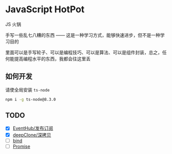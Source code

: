 # JavaScript HotPot

JS 火锅

手写一些乱七八糟的东西 —— 这是一种学习方式，能够快速进步，但不是一种学习目的

里面可以是手写轮子、可以是编程技巧、可以是算法、可以是组件封装，总之，任何能提高编程水平的东西，我都会往这里丢

## 如何开发

请使全局安装 `ts-node`

```bash
npm i -g ts-node@8.3.0
```

## TODO

- [x] [EventHub/发布订阅](/eventhub/)
- [x] [deepClone/深拷贝](/deepClone/)
- [ ] [bind](/bind/)
- [ ] [Promise](/promise/)
